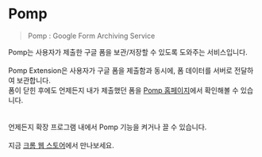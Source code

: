 # Pomp

> Pomp : Google Form Archiving Service

Pomp는 사용자가 제출한 구글 폼을 보관/저장할 수 있도록 도와주는 서비스입니다.
<br><br>
Pomp Extension은 사용자가 구글 폼을 제출함과 동시에, 폼 데이터를 서버로 전달하여 보관합니다.  
폼이 닫힌 후에도 언제든지 내가 제출했던 폼을 [Pomp 홈페이지](https://pomp.leed.at)에서 확인해볼 수 있습니다.  
<br><br>
언제든지 확장 프로그램 내에서 Pomp 기능을 켜거나 끌 수 있습니다.  
<br>
지금 [크롬 웹 스토어](https://chrome.google.com/webstore/detail/pomp/gmajhmdbmhadglgnommlpinilbaenalb)에서 만나보세요.


